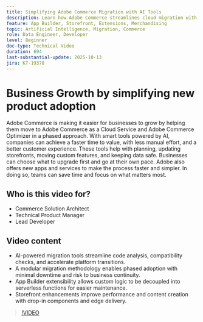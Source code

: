 ```yaml
---
title: Simplifying Adobe Commerce Migration with AI Tools
description: Learn how Adobe Commerce streamlines cloud migration with AI tools, modular adoption, and faster development for scalable business growth.
feature: App Builder, Storefront, Extensions, Merchandising
topic: Artificial Intelligence, Migration, Commerce
role: Data Engineer, Developer
level: Beginner
doc-type: Technical Video
duration: 694
last-substantial-update: 2025-10-13
jira: KT-19378
---
```


# Business Growth by simplifying new product adoption

Adobe Commerce is making it easier for businesses to grow by helping them move to Adobe Commerce as a Cloud Service and Adobe Commerce Optimizer in a phased approach. With smart tools powered by AI, companies can achieve a faster time to value, with less manual effort, and a better customer experience. These tools help with planning, updating storefronts, moving custom features, and keeping data safe. Businesses can choose what to upgrade first and go at their own pace. Adobe also offers new apps and services to make the process faster and simpler. In doing so, teams can save time and focus on what matters most.

## Who is this video for?

* Commerce Solution Architect
* Technical Product Manager
* Lead Developer

## Video content

* AI-powered migration tools streamline code analysis, compatibility checks, and accelerate platform transitions.
* A modular migration methodology enables phased adoption with minimal downtime and risk to business continuity.
* App Builder extensibility allows custom logic to be decoupled into serverless functions for easier maintenance.
* Storefront enhancements improve performance and content creation with drop-in components and edge delivery.

>[!VIDEO](https://video.tv.adobe.com/v/3475737/?learn=on&enablevpops)
